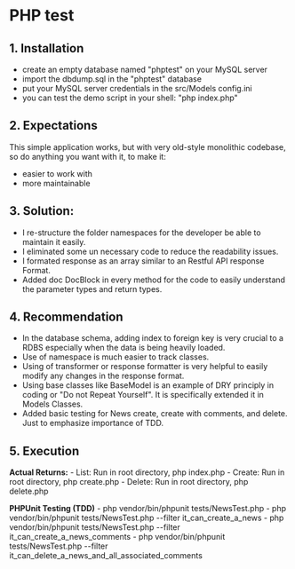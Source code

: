 
# PHP test

## 1. Installation

  - create an empty database named "phptest" on your MySQL server
  - import the dbdump.sql in the "phptest" database
  - put your MySQL server credentials in the src/Models config.ini
  - you can test the demo script in your shell: "php index.php"

## 2. Expectations

This simple application works, but with very old-style monolithic codebase, so do anything you want with it, to make it:

  - easier to work with
  - more maintainable

## 3. Solution:

  - I re-structure the folder namespaces for the developer be able to maintain it easily.
  - I eliminated some un necessary code to reduce the readability issues.
  - I formated response as an array similar to an Restful API response Format.
  - Added doc DocBlock in every method for the code to easily understand the parameter types and return types.

## 4. Recommendation

  - In the database schema, adding index to foreign key is very crucial to a RDBS especially when the data is being heavily loaded.
  - Use of namespace is much easier to track classes.
  - Using of transformer or response formatter is very helpful to easily modify any changes in the response format.
  - Using base classes like BaseModel is an example of DRY principly in coding or "Do not Repeat Yourself". It is specifically extended it in Models Classes.
  - Added basic testing for News create, create with comments, and delete. Just to emphasize importance of TDD.

## 5. Execution

  **Actual Returns:**
    - List: Run in root directory, php index.php
    - Create: Run in root directory, php create.php
    - Delete: Run in root directory, php delete.php
    
  **PHPUnit Testing (TDD)**
    - php vendor/bin/phpunit tests/NewsTest.php
    - php vendor/bin/phpunit tests/NewsTest.php --filter it_can_create_a_news
    - php vendor/bin/phpunit tests/NewsTest.php --filter it_can_create_a_news_comments
    - php vendor/bin/phpunit tests/NewsTest.php --filter it_can_delete_a_news_and_all_associated_comments
